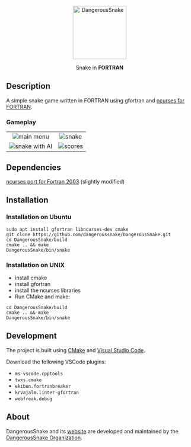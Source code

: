 <p align="center">
  <a href="https://github.com/dangeroussnake/DangerousSnake">
    <img alt="DangerousSnake" src="https://dangeroussnake.de/res/icon/DangerousSnake144x144.png" width="144">
  </a>
</p>

<p align="center">
  Snake in <b>FORTRAN</b>
</p>

## Description
A simple snake game written in FORTRAN using gfortran and [ncurses for FORTRAN][1].

### Gameplay
<table cellspacing="0" cellpadding="0">
    <tr>
        <td style="text-align: center;">
            <img src="https://dangeroussnake.de/res/gameplay/MainMenu.png" alt="main menu" />
        </td>
        <td style="text-align: center;">
            <img src="https://dangeroussnake.de/res/gameplay/Snake.png" alt="snake" />
        </td>
    </tr>
    <tr>
        <td style="text-align: center;">
            <img src="https://dangeroussnake.de/res/gameplay/SnakeWithAI.png" alt="snake with AI" />
        </td>
        <td style="text-align: center;">
            <img src="https://dangeroussnake.de/res/gameplay/Scores.png" alt="scores" />
        </td>
    </tr>
</table>

## Dependencies
[ncurses port for Fortran 2003][1] (slightly modified)

## Installation

### Installation on Ubuntu
```
sudo apt install gfortran libncurses-dev cmake
git clone https://github.com/dangeroussnake/DangerousSnake.git
cd DangerousSnake/build
cmake .. && make
DangerousSnake/bin/snake
```

### Installation on UNIX
- install cmake
- install gfortran
- install the ncurses libraries
- Run CMake and make:
```
cd DangerousSnake/build
cmake .. && make
DangerousSnake/bin/snake
```

## Development
The project is built using [CMake](https://cmake.org/) and [Visual Studio Code](https://code.visualstudio.com/).

Download the following VSCode plugins:
- `ms-vscode.cpptools`
- `twxs.cmake`
- `ekibun.fortranbreaker`
- `krvajalm.linter-gfortran`
- `webfreak.debug`

## About
DangerousSnake and its [website](https://dangeroussnake.de) are developed and maintained by the [DangerousSnake Organization](https://github.com/dangeroussnake).


[1]: http://www.urbanjost.altervista.org/LIBRARY/libscreen/ncurses/pdsrc/ncurses_from_Fortran.html